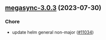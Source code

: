 

## [megasync-3.0.3](https://github.com/truecharts/charts/compare/megasync-3.0.2...megasync-3.0.3) (2023-07-30)

### Chore

- update helm general non-major ([#11034](https://github.com/truecharts/charts/issues/11034))
  
  